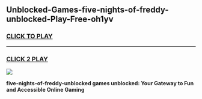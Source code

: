 
## Unblocked-Games-five-nights-of-freddy-unblocked-Play-Free-oh1yv
<h3>
<a href="https://premium76.site?title=five-nights-of-freddy-unblocked&ref=12A">CLICK TO PLAY</a></h3>
<hr>

<h3>
<a href="https://premium76.site?title=five-nights-of-freddy-unblocked&ref=12A">CLICK 2 PLAY</a>
  
</h3>

<a href="https://premium76.site?title=five-nights-of-freddy-unblocked&ref=12A"><img src="https://clearcache.store/games.png"></a>


**five-nights-of-freddy-unblocked games unblocked: Your Gateway to Fun and Accessible Online Gaming**
